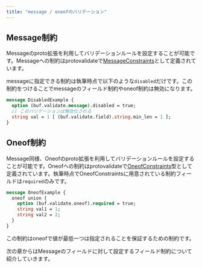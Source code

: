 ```yaml
---
title: "message / oneofのバリデーション"
---
```


## Message制約

Messageのproto拡張を利用してバリデーションルールを設定することが可能です。Messageへの制約はprotovalidateで[MessageConstraints](https://buf.build/bufbuild/protovalidate/docs/main:buf.validate#buf.validate.MessageConstraints)として定義されています。

messageに指定できる制約は執筆時点で以下のような```disabled```だけです。この制約をつけることでmessageのフィールド制約やoneof制約は無効になります。

```protobuf
message DisabledExample {
  option (buf.validate.message).disabled = true;
  // このバリデーションは無効化される
  string val = 1 [ (buf.validate.field).string.min_len = 1 ];
}
```

## Oneof制約

Message同様、Oneofのproto拡張を利用してバリデーションルールを設定することが可能です。Oneofへの制約はprotovalidateで[OneofConstraints](https://buf.build/bufbuild/protovalidate/docs/main:buf.validate#buf.validate.OneofConstraints)型として定義されています。執筆時点でOneofConstraintsに用意されている制約フィールドは```required```のみです。

```protobuf
message OneofExample {
  oneof union {
    option (buf.validate.oneof).required = true;
    string val1 = 1;
    string val2 = 2;
  }
}
```

この制約はoneofで値が最低一つは指定されることを保証するための制約です。

次の章からはMessageのフィールドに対して設定するフィールド制約について紹介していきます。